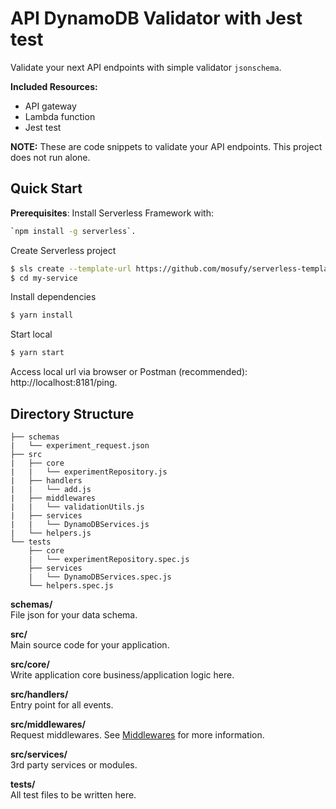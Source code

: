 # API DynamoDB Validator with Jest test

Validate your next API endpoints with simple validator `jsonschema`. 

**Included Resources:**

- API gateway
- Lambda function
- Jest test

**NOTE:** These are code snippets to validate your API endpoints. This project does not run alone.

## Quick Start

**Prerequisites**: Install Serverless Framework with: 
```bash
`npm install -g serverless`.
```

Create Serverless project

```bash
$ sls create --template-url https://github.com/mosufy/serverless-templates/tree/master/api-sqs --path my-service
$ cd my-service
```

Install dependencies

```bash
$ yarn install
```

Start local

```bash
$ yarn start
```

Access local url via browser or Postman (recommended): http://localhost:8181/ping.

## Directory Structure

```
├── schemas
|   └── experiment_request.json
├── src
|   ├── core
|   |   └── experimentRepository.js
|   ├── handlers
|   |   └── add.js
|   ├── middlewares
|   |   └── validationUtils.js
|   ├── services
|   |   └── DynamoDBServices.js
|   └── helpers.js
└── tests
    ├── core
    |   └── experimentRepository.spec.js
    ├── services
    |   └── DynamoDBServices.spec.js
    └── helpers.spec.js
```

**schemas/**  
File json for your data schema.

**src/**  
Main source code for your application.

**src/core/**  
Write application core business/application logic here.

**src/handlers/**  
Entry point for all events.

**src/middlewares/**  
Request middlewares. See [Middlewares](#middlewares) for more information.

**src/services/**  
3rd party services or modules.

**tests/**  
All test files to be written here.
